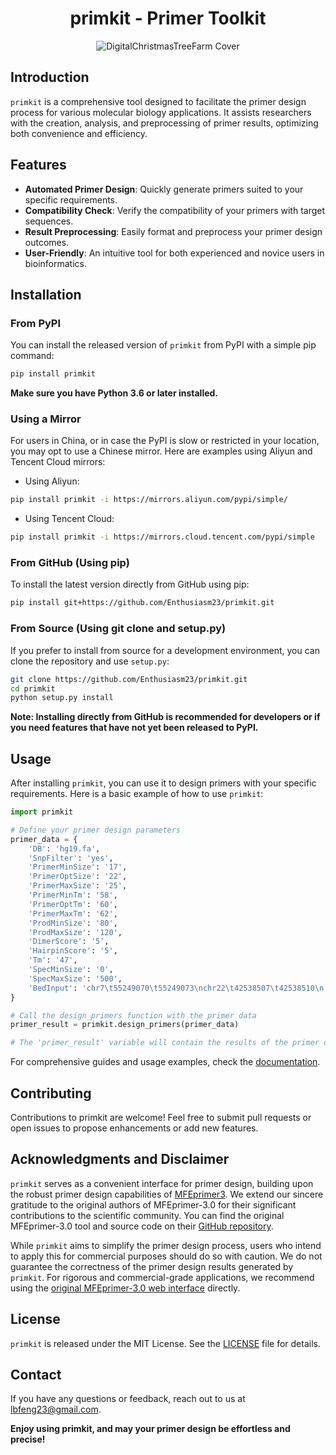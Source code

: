 <div align="center">
  
# primkit - Primer Toolkit

![DigitalChristmasTreeFarm Cover](./img/primkit,jpg)

</div>


## Introduction
`primkit` is a comprehensive tool designed to facilitate the primer design process for various molecular biology applications. It assists researchers with the creation, analysis, and preprocessing of primer results, optimizing both convenience and efficiency.

## Features
- **Automated Primer Design**: Quickly generate primers suited to your specific requirements.
- **Compatibility Check**: Verify the compatibility of your primers with target sequences.
- **Result Preprocessing**: Easily format and preprocess your primer design outcomes.
- **User-Friendly**: An intuitive tool for both experienced and novice users in bioinformatics.

## Installation

### From PyPI
You can install the released version of `primkit` from PyPI with a simple pip command:
```bash
pip install primkit
```
**Make sure you have Python 3.6 or later installed.**

### Using a Mirror
For users in China, or in case the PyPI is slow or restricted in your location, you may opt to use a Chinese mirror. Here are examples using Aliyun and Tencent Cloud mirrors:

- Using Aliyun:
```bash
pip install primkit -i https://mirrors.aliyun.com/pypi/simple/

```
- Using Tencent Cloud:
```bash
pip install primkit -i https://mirrors.cloud.tencent.com/pypi/simple
```

### From GitHub (Using pip)
To install the latest version directly from GitHub using pip:
```bash
pip install git+https://github.com/Enthusiasm23/primkit.git
```
### From Source (Using git clone and setup.py)
If you prefer to install from source for a development environment, you can clone the repository and use `setup.py`:
```bash
git clone https://github.com/Enthusiasm23/primkit.git
cd primkit
python setup.py install
```

**Note: Installing directly from GitHub is recommended for developers or if you need features that have not yet been released to PyPI.**

## Usage
After installing `primkit`, you can use it to design primers with your specific requirements. Here is a basic example of how to use `primkit`:

```python
import primkit

# Define your primer design parameters
primer_data = {
    'DB': 'hg19.fa',                                                          # Reference database
    'SnpFilter': 'yes',                                                       # SNP filtering option
    'PrimerMinSize': '17',                                                    # Minimum size of the primer
    'PrimerOptSize': '22',                                                    # Optimal size of the primer
    'PrimerMaxSize': '25',                                                    # Maximum size of the primer
    'PrimerMinTm': '58',                                                      # Minimum melting temperature of the primer
    'PrimerOptTm': '60',                                                      # Optimal melting temperature of the primer
    'PrimerMaxTm': '62',                                                      # Maximum melting temperature of the primer
    'ProdMinSize': '80',                                                      # Minimum size of the product
    'ProdMaxSize': '120',                                                     # Maximum size of the product
    'DimerScore': '5',                                                        # Maximum acceptable dimer score
    'HairpinScore': '5',                                                      # Maximum acceptable hairpin score
    'Tm': '47',                                                               # Annealing temperature
    'SpecMinSize': '0',                                                       # Minimum size for specificity check
    'SpecMaxSize': '500',                                                     # Maximum size for specificity check
    'BedInput': 'chr7\t55249070\t55249073\nchr22\t42538507\t42538510\n...'    # Target regions in BED format
}

# Call the design_primers function with the primer data
primer_result = primkit.design_primers(primer_data)

# The 'primer_result' variable will contain the results of the primer designt primkit
```
For comprehensive guides and usage examples, check the [documentation](docs/README.md).

## Contributing
Contributions to primkit are welcome! Feel free to submit pull requests or open issues to propose enhancements or add new features.

## Acknowledgments and Disclaimer
`primkit` serves as a convenient interface for primer design, building upon the robust primer design capabilities of [MFEprimer3](https://mfeprimer3.igenetech.com/muld). We extend our sincere gratitude to the original authors of MFEprimer-3.0 for their significant contributions to the scientific community. You can find the original MFEprimer-3.0 tool and source code on their [GitHub repository](https://github.com/quwubin/MFEprimer-3.0).

While `primkit` aims to simplify the primer design process, users who intend to apply this for commercial purposes should do so with caution. We do not guarantee the correctness of the primer design results generated by `primkit`. For rigorous and commercial-grade applications, we recommend using the [original MFEprimer-3.0 web interface](https://mfeprimer3.igenetech.com/muld) directly.

## License
`primkit` is released under the MIT License. See the [LICENSE](LICENSE) file for details.

## Contact
If you have any questions or feedback, reach out to us at lbfeng23@gmail.com.

**Enjoy using primkit, and may your primer design be effortless and precise!**
